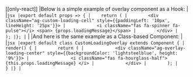 [[only-react]]
|Below is a simple example of overlay component as a Hook:
|
|```jsx
|export default props => {
|    return (
|        <div className="ag-custom-loading-cell" style={{paddingLeft: '10px', lineHeight: '25px'}}>
|            <i className="fas fa-spinner fa-pulse"></i> <span> {props.loadingMessage}</span>
|        </div>
|    );
|};
|```
|
|And here is the same example as a Class-based Component:
|
|```jsx
|export default class CustomLoadingOverlay extends Component {
|    render() {
|        return (
|            <div className="ag-overlay-loading-center" style={{backgroundColor: 'lightsteelblue', height: '9%'}}>
|                <i className="fas fa-hourglass-half"> {this.props.loadingMessage} </i>
|            </div>
|        );
|    }
|}
|```
